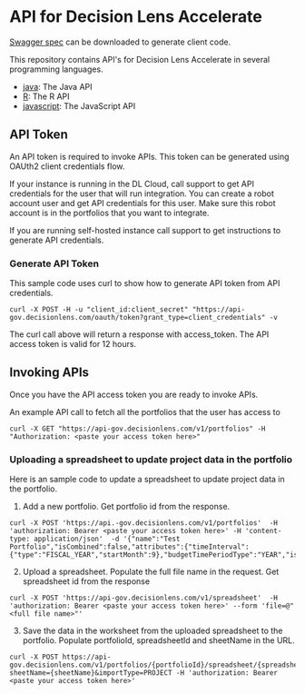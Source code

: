 # API for Decision Lens Accelerate 

[Swagger spec](https://api-gov.decisionlens.com/v1/swagger.yaml) can be downloaded to generate client code. 

This repository contains API's for Decision Lens Accelerate in several programming languages.

* [java](java): The Java API
* [R](R): The R API
* [javascript](javascript): The JavaScript API

## API Token
An API token is required to invoke APIs. This token can be generated using OAUth2 client credentials flow. 

If your instance is running in the DL Cloud, call support to get API credentials for the user that will run integration. You can create a robot account user and get API credentials for this user. Make sure this robot account is in the portfolios that you want to integrate. 

If you are running self-hosted instance call support to get instructions to generate API credentials. 

### Generate API Token 
This sample code uses curl to show how to generate API token from API credentials. 

```
curl -X POST -H -u "client_id:client_secret" "https://api-gov.decisionlens.com/oauth/token?grant_type=client_credentials" -v
```
The curl call above will return a response with access_token. The API access token is valid for 12 hours. 

## Invoking APIs 
Once you have the API access token you are ready to invoke APIs. 

An example API call to fetch all the portfolios that the user has access to 

```
curl -X GET "https://api-gov.decisionlens.com/v1/portfolios" -H "Authorization: <paste your access token here>"
```

### Uploading a spreadsheet to update project data in the portfolio 
Here is an sample code to update a spreadsheet to update project data in the portfolio. 

1. Add a new portfolio. Get portfolio id from the response. 
```
curl -X POST 'https://api.-gov.decisionlens.com/v1/portfolios'  -H 'authorization: Bearer <paste your access token here>' -H 'content-type: application/json'  -d '{"name":"Test Portfolio","isCombined":false,"attributes":{"timeInterval":{"type":"FISCAL_YEAR","startMonth":9},"budgetTimePeriodType":"YEAR","isMonthlySpendPlan":true}}'

```

2. Upload a spreadsheet. Populate the full file name in the request. Get spreadsheet id from the response 
```
curl -X POST 'https://api-gov.decisionlens.com/v1/spreadsheet'  -H 'authorization: Bearer <paste your access token here>' --form 'file=@"<full file name>"'
```

3. Save the data in the worksheet from the uploaded spreadsheet to the portfolio. Populate portfolioId, spreadsheetId and sheetName in the URL. 
```
curl -X POST https://api-gov.decisionlens.com/v1/portfolios/{portfolioId}/spreadsheet/{spreadsheetId}?sheetName={sheetName}&importType=PROJECT -H 'authorization: Bearer <paste your access token here>'
```


